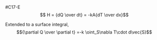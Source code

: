 #C17-E
$$ H = {dQ \over dt} = -kA{dT \over dx}$$

Extended to a surface integral, 
	$${\partial Q \over \partial t} =-k \oint_S\nabla T\cdot d\vec{S}$$